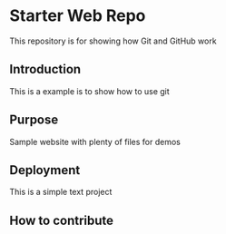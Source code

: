 # Starter Web Repo

This repository is for showing how Git and GitHub work

## Introduction
This is a example is to show how to use git

## Purpose

Sample website with plenty of files for demos

## Deployment
This is a simple text project

## How to contribute

